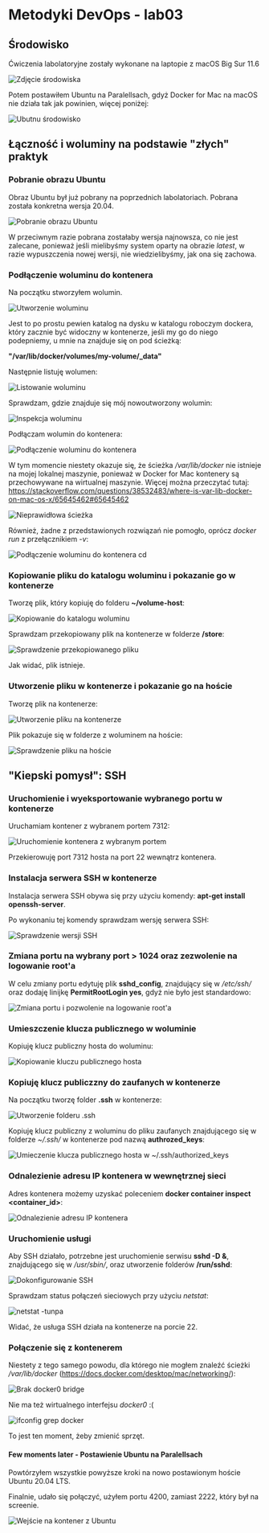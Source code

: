 # Metodyki DevOps - lab03

## Środowisko

Ćwiczenia labolatoryjne zostały wykonane na laptopie z macOS Big Sur 11.6

![Zdjęcie środowiska](../lab1/screenshots/macos-big-siur.png)

Potem postawiłem Ubuntu na Paralellsach, gdyż Docker for Mac na macOS nie działa tak jak powinien, więcej poniżej:

![Ubutnu środowisko](screenshots/0.ubuntu-srodowisko.png)

## Łączność i woluminy na podstawie "złych" praktyk

### Pobranie obrazu Ubuntu

Obraz Ubuntu był już pobrany na poprzednich labolatoriach. Pobrana została konkretna wersja 20.04.

![Pobranie obrazu Ubuntu](screenshots/1.pobranie-obrazu-ubuntu.png)

W przeciwnym razie pobrana zostałaby wersja najnowsza, co nie jest zalecane, ponieważ jeśli mielibyśmy system oparty na obrazie *latest*, w razie wypuszczenia nowej wersji, nie wiedzielibyśmy, jak ona się zachowa.

### Podłączenie woluminu do kontenera

Na początku stworzyłem wolumin. 

![Utworzenie woluminu](screenshots/2.tworzenie-woluminu.png)

Jest to po prostu pewien katalog na dysku w katalogu roboczym dockera, który zacznie być widoczny w kontenerze, jeśli my go do niego podepniemy, u mnie na znajduje się on pod ścieżką:

**"/var/lib/docker/volumes/my-volume/_data"**

Następnie listuję wolumen:

![Listowanie woluminu](screenshots/2.1.wylistowanie-woluminow.png)

Sprawdzam, gdzie znajduje się mój nowoutworzony wolumin:

![Inspekcja woluminu](screenshots/2.0.1.inspekcja-woluminu.png)

Podłączam wolumin do kontenera:

![Podłączenie woluminu do kontenera](screenshots/2.2.podlaczenie-woluminu-do-kontenera.png)

W tym momencie niestety okazuje się, że ścieżka */var/lib/docker* nie istnieje na mojej lokalnej maszynie, ponieważ w Docker for Mac kontenery są przechowywane na wirtualnej maszynie.
Więcej można przeczytać tutaj: https://stackoverflow.com/questions/38532483/where-is-var-lib-docker-on-mac-os-x/65645462#65645462

![Nieprawidłowa ścieżka](screenshots/2.4.nieprawdilowy-path.png)

Również, żadne z przedstawionych rozwiązań nie pomogło, oprócz *docker run* z przełącznikiem *-v*:

![Podłączenie woluminu do kontenera cd](screenshots/2.3.podlaczenie-woluminu-2.png)

### Kopiowanie pliku do katalogu woluminu i pokazanie go w kontenerze

Tworzę plik, który kopiuję do folderu **~/volume-host**:

![Kopiowanie do katalogu woluminu](screenshots/3.kopiowanie-do-katalogu-woluminu.png)

Sprawdzam przekopiowany plik na kontenerze w folderze **/store**:

![Sprawdzenie przekopiowanego pliku](screenshots/3.1.sprawdzenie-przekopiowanego-pliku.png)

Jak widać, plik istnieje.

### Utworzenie pliku w kontenerze i pokazanie go na hoście

Tworzę plik na kontenerze:

![Utworzenie pliku na kontenerze](screenshots/4.utworzenie-pliku-na-kontenerze.png)

Plik pokazuje się w folderze z woluminem na hoście:

![Sprawdzenie pliku na hoście](screenshots/4.1.sprawdzenie-pliku-na-hoscie.png)

## "Kiepski pomysł": SSH

### Uruchomienie i wyeksportowanie wybranego portu w kontenerze

Uruchamiam kontener z wybranem portem 7312:

![Uruchomienie kontenera z wybranym portem](screenshots/5.uruchomienie-kontenera-z-wybranym-portem.png)

Przekierowuję port 7312 hosta na port 22 wewnątrz kontenera. 

### Instalacja serwera SSH w kontenerze

Instalacja serwera SSH obywa się przy użyciu komendy: **apt-get install openssh-server**.

Po wykonaniu tej komendy sprawdzam wersję serwera SSH:

![Sprawdzenie wersji SSH](screenshots/6.sprawdzenie-wersji-ssh.png)


### Zmiana portu na wybrany port > 1024 oraz zezwolenie na logowanie root'a

W celu zmiany portu edytuję plik **sshd_config**, znajdujący się w */etc/ssh/* oraz dodaję linijkę **PermitRootLogin yes**, gdyż nie było jest standardowo:

![Zmiana portu i pozwolenie na logowanie root'a](screenshots/7.zmiana-portu-i-umozliwienie-logowania-roota.png)

### Umieszczenie klucza publicznego w woluminie

Kopiuję klucz publiczny hosta do woluminu:

![Kopiowanie kluczu publicznego hosta](screenshots/8.1.kopiowanie-kluczu-pub-hosta-do-wolimuinu.png)

### Kopiuję klucz publiczzny do zaufanych w kontenerze

Na początku tworzę folder **.ssh** w kontenerze:

![Utworzenie folderu .ssh](screenshots/8.utworzenie-folderu-.ssh.png)

Kopiuję klucz publiczny z woluminu do pliku zaufanych znajdującego się w folderze *~/.ssh/* w kontenerze pod nazwą **authrozed_keys**:

![Umieczenie klucza publicznego hosta w ~/.ssh/authorized_keys](screenshots/8.2.umieszczenie-klucza-pub-w-authorized_keys.png)

### Odnalezienie adresu IP kontenera w wewnętrznej sieci

Adres kontenera możemy uzyskać poleceniem **docker container inspect <container_id>**:

![Odnalezienie adresu IP kontenera](screenshots/9.odnalezienie-adresu-ip-kontenera.png)

### Uruchomienie usługi

Aby SSH działało, potrzebne jest uruchomienie serwisu **sshd -D &**, znajdującego się w */usr/sbin/*, oraz utworzenie folderów **/run/sshd**:

![Dokonfigurowanie SSH](screenshots/6.2.dokonfigurowanie-ssh-2.png)

Sprawdzam status połączeń sieciowych przy użyciu *netstat*:

![netstat -tunpa](screenshots/6.3.netstat-tunpa.png)

Widać, że usługa SSH działa na kontenerze na porcie 22.

### Połączenie się z kontenerem

Niestety z tego samego powodu, dla którego nie mogłem znaleźć ścieżki */var/lib/docker* (https://docs.docker.com/desktop/mac/networking/):

![Brak docker0 bridge](screenshots/10.docker0.png)

Nie ma też wirtualnego interfejsu *docker0* :(

![ifconfig grep docker](screenshots/10.1.ifconfig-docker.png)

To jest ten moment, żeby zmienić sprzęt.

#### Few moments later - Postawienie Ubuntu na Paralellsach

Powtórzyłem wszystkie powyższe kroki na nowo postawionym hoście Ubuntu 20.04 LTS.

Finalnie, udało się połączyć, użyłem portu 4200, zamiast 2222, który był na screenie.

![Wejście na kontener z Ubuntu](screenshots/10.2.wejscie-na-kontener-po-ssh.png)






